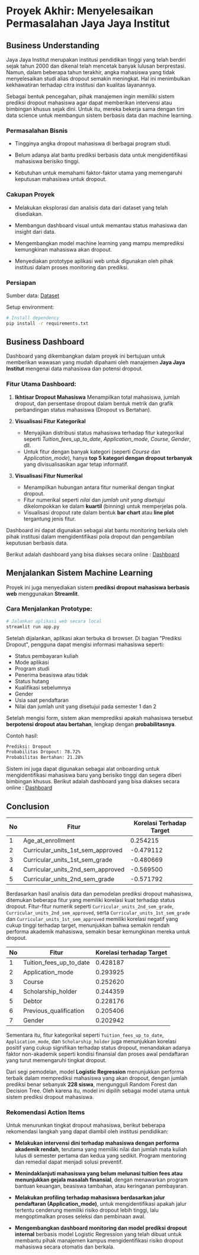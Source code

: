 # Proyek Akhir: Menyelesaikan Permasalahan Jaya Jaya Institut

## Business Understanding
Jaya Jaya Institut merupakan institusi pendidikan tinggi yang telah berdiri sejak tahun 2000 dan dikenal telah mencetak banyak lulusan berprestasi. Namun, dalam beberapa tahun terakhir, angka mahasiswa yang tidak menyelesaikan studi alias dropout semakin meningkat. Hal ini menimbulkan kekhawatiran terhadap citra institusi dan kualitas layanannya.

Sebagai bentuk pencegahan, pihak manajemen ingin memiliki sistem prediksi dropout mahasiswa agar dapat memberikan intervensi atau bimbingan khusus sejak dini. Untuk itu, mereka bekerja sama dengan tim data science untuk membangun sistem berbasis data dan machine learning.
### Permasalahan Bisnis
- Tingginya angka dropout mahasiswa di berbagai program studi.

- Belum adanya alat bantu prediksi berbasis data untuk mengidentifikasi mahasiswa berisiko tinggi.

- Kebutuhan untuk memahami faktor-faktor utama yang memengaruhi keputusan mahasiswa untuk dropout.

### Cakupan Proyek
- Melakukan eksplorasi dan analisis data dari dataset yang telah disediakan.

- Membangun dashboard visual untuk memantau status mahasiswa dan insight dari data.

- Mengembangkan model machine learning yang mampu memprediksi kemungkinan mahasiswa akan dropout.

- Menyediakan prototype aplikasi web untuk digunakan oleh pihak institusi dalam proses monitoring dan prediksi.

### Persiapan

Sumber data: [Dataset](https://github.com/dicodingacademy/dicoding_dataset/tree/main/students_performance)

Setup environment:
```bash
# Install dependency
pip install -r requirements.txt
```

## Business Dashboard
Dashboard yang dikembangkan dalam proyek ini bertujuan untuk memberikan wawasan yang mudah dipahami oleh manajemen **Jaya Jaya Institut** mengenai data mahasiswa dan potensi dropout.

### Fitur Utama Dashboard:

1. **Ikhtisar Dropout Mahasiswa**
   Menampilkan total mahasiswa, jumlah dropout, dan persentase dropout dalam bentuk metrik dan grafik perbandingan status mahasiswa (Dropout vs Bertahan).

2. **Visualisasi Fitur Kategorikal**

   * Menyajikan distribusi status mahasiswa terhadap fitur kategorikal seperti *Tuition\_fees\_up\_to\_date*, *Application\_mode*, *Course*, *Gender*, dll.
   * Untuk fitur dengan banyak kategori (seperti *Course* dan *Application\_mode*), hanya **top 5 kategori dengan dropout terbanyak** yang divisualisasikan agar tetap informatif.

3. **Visualisasi Fitur Numerikal**

   * Menampilkan hubungan antara fitur numerikal dengan tingkat dropout.
   * Fitur numerikal seperti *nilai* dan *jumlah unit yang disetujui* dikelompokkan ke dalam **kuartil** (binning) untuk memperjelas pola.
   * Visualisasi dropout rate dalam bentuk **bar chart** atau **line plot** tergantung jenis fitur.

Dashboard ini dapat digunakan sebagai alat bantu monitoring berkala oleh pihak institusi dalam mengidentifikasi pola dropout dan pengambilan keputusan berbasis data.

Berikut adalah dashboard yang bisa diakses secara online : [Dashboard](https://penerapan-data-science-proyek-akhir-m99gluj6a9eqcqitxeodjm.streamlit.app/)

## Menjalankan Sistem Machine Learning
Proyek ini juga menyediakan sistem **prediksi dropout mahasiswa berbasis web** menggunakan **Streamlit**.

### Cara Menjalankan Prototype:

```bash
# Jalankan aplikasi web secara local
streamlit run app.py
```

Setelah dijalankan, aplikasi akan terbuka di browser. Di bagian "Prediksi Dropout", pengguna dapat mengisi informasi mahasiswa seperti:

* Status pembayaran kuliah
* Mode aplikasi
* Program studi
* Penerima beasiswa atau tidak
* Status hutang
* Kualifikasi sebelumnya
* Gender
* Usia saat pendaftaran
* Nilai dan jumlah unit yang disetujui pada semester 1 dan 2

Setelah mengisi form, sistem akan memprediksi apakah mahasiswa tersebut **berpotensi dropout atau bertahan**, lengkap dengan **probabilitasnya**.

Contoh hasil:

```bash
Prediksi: Dropout
Probabilitas Dropout: 78.72%
Probabilitas Bertahan: 21.28%
```

Sistem ini juga dapat digunakan sebagai alat onboarding untuk mengidentifikasi mahasiswa baru yang berisiko tinggi dan segera diberi bimbingan khusus.
Berikut adalah dashboard yang bisa diakses secara online : [Dashboard](https://penerapan-data-science-proyek-akhir-m99gluj6a9eqcqitxeodjm.streamlit.app/)

## Conclusion
| No | Fitur                                | Korelasi Terhadap Target |
|----|--------------------------------------|----------------------------|
| 1  | Age_at_enrollment                    | 0.254215                   |
| 2  | Curricular_units_1st_sem_approved    | -0.479112                  |
| 3  | Curricular_units_1st_sem_grade       | -0.480669                  |
| 4  | Curricular_units_2nd_sem_approved    | -0.569500                  |
| 5  | Curricular_units_2nd_sem_grade       | -0.571792                  |

Berdasarkan hasil analisis data dan pemodelan prediksi dropout mahasiswa, ditemukan beberapa fitur yang memiliki korelasi kuat terhadap status dropout. Fitur-fitur numerik seperti `Curricular_units_2nd_sem_grade`, `Curricular_units_2nd_sem_approved`, serta `Curricular_units_1st_sem_grade` dan `Curricular_units_1st_sem_approved` memiliki korelasi negatif yang cukup tinggi terhadap target, menunjukkan bahwa semakin rendah performa akademik mahasiswa, semakin besar kemungkinan mereka untuk dropout.

| No | Fitur                   | Korelasi terhadap Target |
|----|-------------------------|----------------------------|
| 1  | Tuition_fees_up_to_date | 0.428187                   |
| 2  | Application_mode        | 0.293925                   |
| 3  | Course                  | 0.252620                   |
| 4  | Scholarship_holder      | 0.244359                   |
| 5  | Debtor                  | 0.228176                   |
| 6  | Previous_qualification  | 0.205406                   |
| 7  | Gender                  | 0.202942                   |

Sementara itu, fitur kategorikal seperti `Tuition_fees_up_to_date`, `Application_mode`, dan `Scholarship_holder` juga menunjukkan korelasi positif yang cukup signifikan terhadap status dropout, menandakan adanya faktor non-akademik seperti kondisi finansial dan proses awal pendaftaran yang turut memengaruhi tingkat dropout.

Dari segi pemodelan, model **Logistic Regression** menunjukkan performa terbaik dalam memprediksi mahasiswa yang akan dropout, dengan jumlah prediksi benar sebanyak **228 siswa**, mengungguli Random Forest dan Decision Tree. Oleh karena itu, model ini dipilih sebagai model utama untuk sistem prediksi dropout mahasiswa.

### Rekomendasi Action Items
Untuk menurunkan tingkat dropout mahasiswa, berikut beberapa rekomendasi langkah yang dapat diambil oleh institusi pendidikan:

* **Melakukan intervensi dini terhadap mahasiswa dengan performa akademik rendah**, terutama yang memiliki nilai dan jumlah mata kuliah lulus di semester pertama dan kedua yang sedikit. Program mentoring dan remedial dapat menjadi solusi preventif.

* **Menindaklanjuti mahasiswa yang belum melunasi tuition fees atau menunjukkan gejala masalah finansial**, dengan menawarkan program bantuan keuangan, beasiswa tambahan, atau keringanan pembayaran.

* **Melakukan profiling terhadap mahasiswa berdasarkan jalur pendaftaran (Application\_mode)**, untuk mengidentifikasi apakah jalur tertentu cenderung memiliki risiko dropout lebih tinggi, lalu mengoptimalkan proses seleksi dan pembinaan awal.

* **Mengembangkan dashboard monitoring dan model prediksi dropout internal** berbasis model Logistic Regression yang telah dibuat untuk membantu pihak manajemen kampus mengidentifikasi risiko dropout mahasiswa secara otomatis dan berkala.
